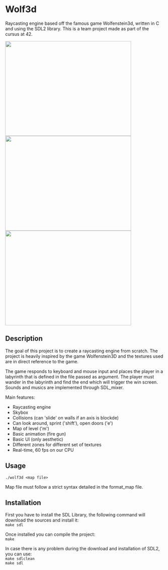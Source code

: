 # Wolf3d
Raycasting engine based off the famous game Wolfenstein3d, written in C and using the SDL2 library. This is a team project made as part of the cursus at 42.

<img src="http://g.recordit.co/d65M5YYt67.gif" width='400' height='300'/>
<img src="http://g.recordit.co/Pi5wUDUfbL.gif" width='400' height='300'/>
<img src="http://g.recordit.co/3tTQj3yigK.gif" width='400' height='300'/>


## Description

The goal of this project is to create a raycasting engine from scratch. The project is heavily inspired by the game Wolfenstein3D and the textures used are in direct reference to the game. 

The game responds to keyboard and mouse input and places the player in a labyrinth that is defined in the file passed as argument. The player must wander in the labyrinth and find the end which will trigger the win screen.
Sounds and musics are implemented through SDL_mixer.

Main features:
* Raycasting engine
* Skybox
* Collisions (can 'slide' on walls if an axis is blockde)
* Can look around, sprint ('shift'), open doors ('e')
* Map of level ('m')
* Basic animation (fire gun)
* Basic UI (only aesthetic)
* Different zones for different set of textures
* Real-time, 60 fps on our CPU

## Usage
`./wolf3d <map file>`

Map file must follow a strict syntax detailed in the format_map file.

## Installation
First you have to install the SDL Library, the following command will download the sources and install it:<br/>
`make sdl`

Once installed you can compile the project:<br/>
`make`

In case there is any problem during the download and installation of SDL2, you can use:<br/>
`make sdlclean`<br/>
`make sdl`
